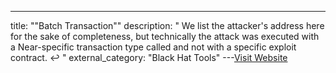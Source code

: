 ---
title: ""Batch Transaction""
description: "
We list the attacker's address here for the sake of completeness, but technically the attack was executed with a Near-specific transaction type called  and not with a specific exploit contract. ↩
"
external_category: "Black Hat Tools"
---[Visit Website](https://nomicon.io/RuntimeSpec/Transactions#batched-transaction)

